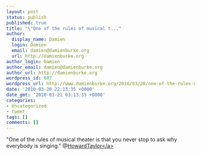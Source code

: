 ```yaml
---
layout: post
status: publish
published: true
title: "\"One of the rules of musical t..."
author:
  display_name: Damien
  login: Damien
  email: damien@damienburke.org
  url: http://damienburke.org
author_login: Damien
author_email: damien@damienburke.org
author_url: http://damienburke.org
wordpress_id: 607
wordpress_url: http://www.damienburke.org/2010/03/20/one-of-the-rules-of-musical-t-2/
date: '2010-03-20 22:13:35 +0000'
date_gmt: '2010-03-21 03:13:35 +0000'
categories:
- Uncategorized
- tweet
tags: []
comments: []
---
```

<p>"One of the rules of musical theater is that you never stop to ask why everybody is singing." @<a href="http:&#47;&#47;twitter.com&#47;HowardTaylor" class="aktt_username">HowardTaylor<&#47;a></p>
